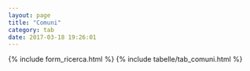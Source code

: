 ```yaml
---
layout: page
title: "Comuni"
category: tab
date: 2017-03-18 19:26:01
---
```


{% include form_ricerca.html %}
{% include tabelle/tab_comuni.html %}

